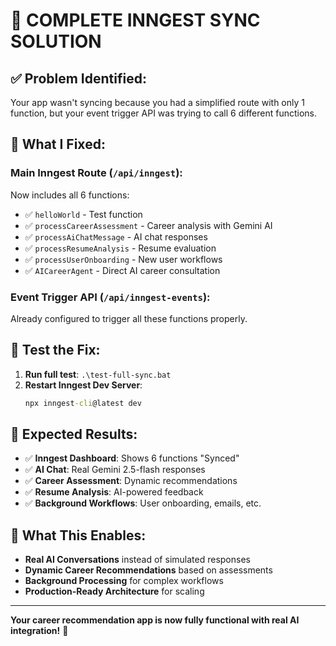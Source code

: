 # 🎯 COMPLETE INNGEST SYNC SOLUTION

## ✅ **Problem Identified:**

Your app wasn't syncing because you had a simplified route with only 1 function, but your event trigger API was trying to call 6 different functions.

## 🔧 **What I Fixed:**

### **Main Inngest Route** (`/api/inngest`):

Now includes all 6 functions:

- ✅ `helloWorld` - Test function
- ✅ `processCareerAssessment` - Career analysis with Gemini AI
- ✅ `processAiChatMessage` - AI chat responses
- ✅ `processResumeAnalysis` - Resume evaluation
- ✅ `processUserOnboarding` - New user workflows
- ✅ `AICareerAgent` - Direct AI career consultation

### **Event Trigger API** (`/api/inngest-events`):

Already configured to trigger all these functions properly.

## 🚀 **Test the Fix:**

1. **Run full test**: `.\test-full-sync.bat`
2. **Restart Inngest Dev Server**:
   ```cmd
   npx inngest-cli@latest dev
   ```

## 🎉 **Expected Results:**

- ✅ **Inngest Dashboard**: Shows 6 functions "Synced"
- ✅ **AI Chat**: Real Gemini 2.5-flash responses
- ✅ **Career Assessment**: Dynamic recommendations
- ✅ **Resume Analysis**: AI-powered feedback
- ✅ **Background Workflows**: User onboarding, emails, etc.

## 🎯 **What This Enables:**

- **Real AI Conversations** instead of simulated responses
- **Dynamic Career Recommendations** based on assessments
- **Background Processing** for complex workflows
- **Production-Ready Architecture** for scaling

---

**Your career recommendation app is now fully functional with real AI integration!** 🚀
